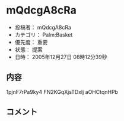 
# mQdcgA8cRa

* 投稿者： mQdcgA8cRa
* カテゴリ： Palm:Basket
* 優先度： 重要
* 状態： 提案
* 日時： 2005年12月27日 08時12分39秒



## 内容

1pjnF7rPa9ky4 FN2KGqXjsTDxlj aOHCtqnHPb


## コメント

<!--  -->


